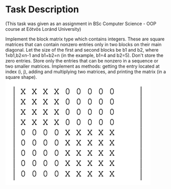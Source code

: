 # Task Description
(This task was given as an assignment in BSc Computer Science - OOP course at Eötvös Loránd University)

Implement the block matrix type which contains integers. These are square matrices that can contain nonzero entries only in two blocks on their main diagonal. Let the size of the first and second blocks be b1 and b2, where 1≤b1,b2≤n-1 and b1+b2=n (in the example, b1=4 and b2=5). 
Don't store the zero entries. Store only the entries that can be nonzero in a sequence or two smaller matrices. 
Implement as methods: getting the entry located at index (i, j), adding and multiplying two matrices, and printing the matrix (in a square shape).
![image text](https://github.com/afzalaman/DataTypes-Implemetation/blob/main/DiagonalMatrix/DiagonalMatrix.png)
